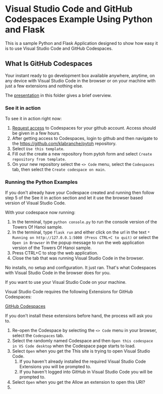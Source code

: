 # Visual Studio Code and GitHub Codespaces Example Using Python and Flask

This is a sample Python and Flask Application designed to show how easy it is to use Visual Studio Code and GitHub Codespaces.

## What Is GitHub Codespaces

Your instant ready to go development box available anywhere, anytime, on any device with Visual Studio Code in the browser or on your machine with just a few extensions and nothing else.

The [presentation](presentation/GithubCodespaces.pdf) in this folder gives a brief overview. 

### See it in action

To see it in action right now:

1. [Request access](https://github.com/features/codespaces) to Codespaces for your github account.  Access should be given in a few hours.
1. After getting access to Codespaces, login to github and then navigate to the https://github.com/klabranche/pytoh repository.
1. Select `Use this template`.
1. Fill out the create a new repository from pytoh form and select `Create repository from template`.
1. On your new repository select the `<> Code` menu, select the `Codespaces` tab, then select the `Create codespace on main`.


### Running the Python Examples

If you don't already have your Codespace created and running then follow step 5 of the See it in action section and let it use the browser based version  of Visual Studio Code.

With your codespace now running:

1. In the terminal, type `python console.py` to run the console version of the Towers Of Hanoi sample.
1. In the terminal, type `flask run` and either click on the url in the text `* Running on http://127.0.0.1:5000 (Press CTRL+C to quit)` or select the `Open in Browser` in the popup message to run the web application version of the Towers Of Hanoi sample.
1. Press CTRL+C to stop the web application.
1. Close the tab that was running Visual Studio Code in the browser.

No installs, no setup and configuration.  It just ran.  That's what Codespaces with Visual Studio Code in the browser does for you.

If you want to use your Visual Studio Code on your machine.

Visual Studio Code requires the following Extensions for GitHub Codespaces:

[GitHub Codespaces](https://marketplace.visualstudio.com/items?itemName=GitHub.codespaces)

If you don't install these extensions before hand, the process will ask you to.

1. Re-open the Codespace by selecting the `<> Code` menu in your browser, select the `Codespaces` tab.
1. Select the randomly named Codespace and then `Open this codespace in VS Code desktop` when the Codespace page starts to load.
1. Select `Open` when you get the This site is trying to open Visual Studio Code.
   1. If you haven't already installed the required Visual Studio Code Extensions you will be prompted to.
   1. If you haven't logged into GitHub in Visual Studio Code you will be prompted to.
1. Select `Open` when you get the Allow an extension to open this URI?
1.  